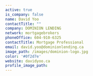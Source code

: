 ```yaml
---
active: true
is_company: false
name: David Yoo
contactTitle: ""
company: DOMINION LENDING
network: mortgagebrokers
phoneOffice: 604-910-6325
contactTitle: Mortgage Professional
email: david.yoo@dominionlending.ca
image_path: /images/dominion-logo.jpg
color: '#0f2d7e'
website: davidyoo.ca
profile_image_path:
---
```

